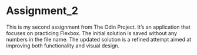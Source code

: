 # Assignment_2
This is my second assignment from The Odin Project. It’s an application that focuses on practicing Flexbox. The initial solution is saved without any numbers in the file name. The updated solution is a refined attempt aimed at improving both functionality and visual design.
